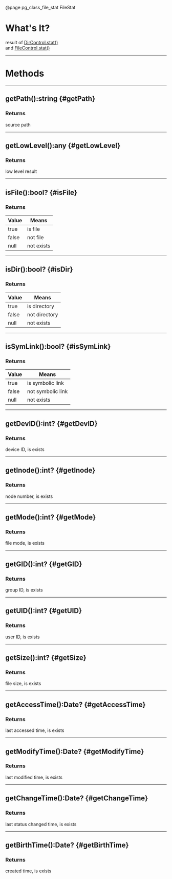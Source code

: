 ﻿@page pg_class_file_stat FileStat

# What's It?

result of [DirControl.stat()](pg_class_dir_control.html#stat)  
and [FileControl.stat()](pg_class_file_control.html#stat)  

-----
# Methods

-----
## getPath():string {#getPath}

### Returns

source path  

-----
## getLowLevel():any {#getLowLevel}

### Returns

low level result  

-----
## isFile():bool? {#isFile}

### Returns

| Value | Means |
|-------|-------|
| true | is file |
| false | not file |
| null | not exists |

-----
## isDir():bool? {#isDir}

### Returns

| Value | Means |
|-------|-------|
| true | is directory |
| false | not directory |
| null | not exists |

-----
## isSymLink():bool? {#isSymLink}

### Returns

| Value | Means |
|-------|-------|
| true | is symbolic link |
| false | not symbolic link |
| null | not exists |

-----
## getDevID():int? {#getDevID}

### Returns

device ID, is exists  

-----
## getInode():int? {#getInode}

### Returns

node number, is exists

-----
## getMode():int? {#getMode}

### Returns

file mode, is exists

-----
## getGID():int? {#getGID}

### Returns

group ID, is exists  

-----
## getUID():int? {#getUID}

### Returns

user ID, is exists  

-----
## getSize():int? {#getSize}

### Returns

file size, is exists  

-----
## getAccessTime():Date? {#getAccessTime}

### Returns

last accessed time, is exists  

-----
## getModifyTime():Date? {#getModifyTime}

### Returns

last modified time, is exists  

-----
## getChangeTime():Date? {#getChangeTime}

### Returns

last status changed time, is exists  

-----
## getBirthTime():Date? {#getBirthTime}

### Returns

created time, is exists
